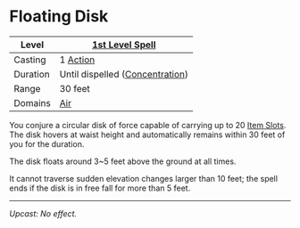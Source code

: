 # Floating Disk

| Level    | [1st Level Spell](1st%20Level%20Spells.md)                            |
| -------- | --------------------------------------------------------------------- |
| Casting  | 1 [Action](../../../../Game%20Procedures/Core%20Procedures/Action.md) |
| Duration | Until dispelled ([Concentration](../../Concentration.md))             |
| Range    | 30 feet                                                               |
| Domains  | [Air](../../Spell%20Domains/Air.md)                                   |

You conjure a circular disk of force capable of carrying up to 20 [Item Slots](../../../../Items%20and%20Gear/Item%20Slot.md). The disk hovers at waist height and automatically remains within 30 feet of you for the duration.

The disk floats around 3~5 feet above the ground at all times.

It cannot traverse sudden elevation changes larger than 10 feet; the spell ends if the disk is in free fall for more than 5 feet.

---
*Upcast: No effect.*
